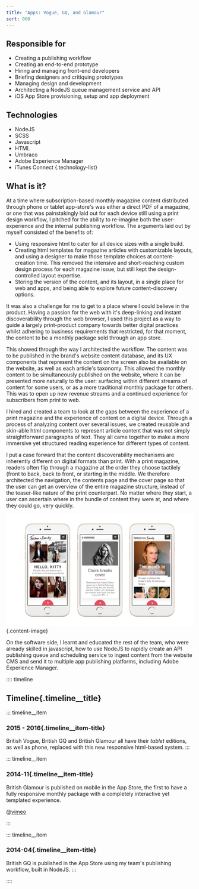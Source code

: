 ```yaml
---
title: "Apps: Vogue, GQ, and Glamour"
sort: 060
---
```


## Responsible for
- Creating a publishing workflow
- Creating an end-to-end prototype
- Hiring and managing front-end developers
- Briefing designers and critiquing prototypes
- Managing design and development
- Architecting a NodeJS queue management service and API
- iOS App Store provisioning, setup and app deployment

## Technologies
- NodeJS
- SCSS
- Javascript
- HTML
- Umbraco
- Adobe Experience Manager
- iTunes Connect
{.technology-list}

## What is it?

At a time where subscription-based monthly magazine content distributed through phone or tablet app-store's was either a direct PDF of a magazine, or one that was painstakingly laid out for each device still using a print design workflow, I pitched for the ability to re-imagine both the user-experience and the internal publishing workflow. The arguments laid out by myself consisted of the benefits of:
- Using responsive html to cater for all device sizes with a single build.
- Creating html templates for magazine articles with customizable layouts, and using a designer to make those template choices at content-creation time. This removed the intensive and short-reaching custom design process for each magazine issue, but still kept the design-controlled layout expertise.
- Storing the version of the content, and its layout, in a single place for web and apps, and being able to explore future content-discovery options.

It was also a challenge for me to get to a place where I could believe in the product. Having a passion for the web with it's deep-linking and instant discoverability through the web browser, I used this project as a way to guide a largely print-product company towards better digital practices whilst adhering to business requirements that restricted, for that moment, the content to be a monthly package sold through an app store.

This showed through the way I architected the workflow. The content was to be published in the brand's website content database, and its UX components that represent the content on the screen also be available on the website, as well as each article's taxonomy. This allowed the monthly content to be simultaneously published on the website, where it can be presented more naturally to the user: surfacing within different streams of content for some users, or as a more traditional monthly package for others. This was to open up new revenue streams and a continued experience for subscribers from print to web.

I hired and created a team to look at the gaps between the experience of a print magazine and the experience of content on a digital device. Through a process of analyzing content over several issues, we created reusable and skin-able html components to represent article content that was not simply straightforward paragraphs of text. They all came together to make a more immersive yet structured reading experience for different types of content.

I put a case forward that the content discoverability mechanisms are inherently different on digital formats than print. With a print magazine, readers often flip through a magazine at the order they choose tactilely (front to back, back to front, or starting in the middle. We therefore architected the navigation, the contents page and the cover page so that the user can get an overview of the entire magazine structure, instead of the teaser-like nature of the print counterpart. No matter where they start, a user can ascertain where in the bundle of content they were at, and where they could go, very quickly.

![Example of Glamour Magazine iOS app content structure](./glamour-cards.png){.content-image}

On the software side, I learnt and educated the rest of the team, who were already skilled in javascript, how to use NodeJS to rapidly create an API publishing queue and scheduling service to ingest content from the website CMS and send it to multiple app publishing platforms, including Adobe Experience Manager.

:::: timeline
## Timeline{.timeline__title}

::: timeline__item
### 2015 - 2016{.timeline__item-title}
British Vogue, British GQ and British Glamour all have their *tablet* editions, as well as phone, replaced with this new responsive html-based system.
:::

::: timeline__item
### 2014-11{.timeline__item-title}
British Glamour is published on mobile in the App Store, the first to have a fully responsive monthly package with a completely interactive yet templated experience.

@[vimeo](121742698##303x540)

:::

::: timeline__item
### 2014-04{.timeline__item-title}
British GQ is published in the App Store using my team's publishing workflow, built in NodeJS.
:::


::::
